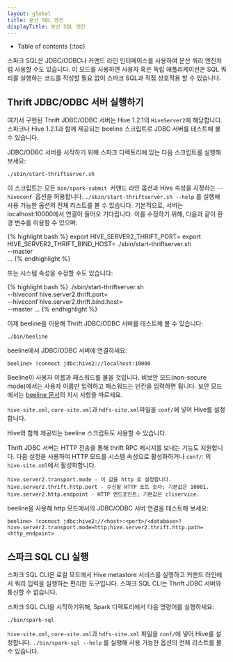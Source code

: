 ```yaml
---
layout: global
title: 분산 SQL 엔진
displayTitle: 분산 SQL 엔진
---
```


* Table of contents
{:toc}

스파크 SQL은 JDBC/ODBC나 커맨드 라인 인터페이스를 사용하여 분산 쿼리 엔진처럼 사용할 수도 있습니다. 이 모드를 사용하면 사용자 혹은 독립 애플리케이션은 SQL 쿼리를 실행하는 코드를 작성할 필요 없이 스파크 SQL과 직접 상호작용 할 수 있습니다.

## Thrift JDBC/ODBC 서버 실행하기

여기서 구현된 Thrift JDBC/ODBC 서버는 Hive 1.2.1의 `HiveServer2`에 해당합니다. 스파크나 Hive 1.2.1과 함께 제공되는 beeline 스크립트로 JDBC 서버를 테스트해 볼 수 있습니다.

JDBC/ODBC 서버를 시작하기 위해 스파크 디렉토리에 있는 다음 스크립트를 실행해보세요:

    ./sbin/start-thriftserver.sh

이 스크립트는 모든 `bin/spark-submit `커맨드 라인 옵션과 Hive 속성을 지정하는 `--hiveconf `옵션을 허용합니다. `./sbin/start-thriftserver.sh --help` 를 실행해 사용 가능한 옵션의 전체 리스트를 볼 수 있습니다. 기본적으로, 서버는 localhost:10000에서 연결이 들어오 기다립니다. 이를 수정하기 위해, 다음과 같이 환경 변수를 이용할 수 있으며:

{% highlight bash %}
export HIVE_SERVER2_THRIFT_PORT=<listening-port>
export HIVE_SERVER2_THRIFT_BIND_HOST=<listening-host>
./sbin/start-thriftserver.sh \
  --master <master-uri> \
  ...
{% endhighlight %}

또는 시스템 속성을 수정할 수도 있습니다:

{% highlight bash %}
./sbin/start-thriftserver.sh \
  --hiveconf hive.server2.thrift.port=<listening-port> \
  --hiveconf hive.server2.thrift.bind.host=<listening-host> \
  --master <master-uri>
  ...
{% endhighlight %}

이제 beeline을 이용해 Thrift JDBC/ODBC 서버를 테스트해 볼 수 있습니다:

    ./bin/beeline

beeline에서 JDBC/ODBC 서버에 연결하세요:

    beeline> !connect jdbc:hive2://localhost:10000

Beeline이 사용자 이름과 패스워드를 물을 것입니다. 비보안 모드(non-secure mode)에서는 사용자 이름만 입력하고 패스워드는 빈칸을 입력하면 됩니다. 보안 모드에서는 [beeline 문서](https://cwiki.apache.org/confluence/display/Hive/HiveServer2+Clients)의 지시 사항을 따르세요.

`hive-site.xml`, `core-site.xml`과 `hdfs-site.xml`파일을 `conf/`에 넣어 Hive를 설정합니다.

Hive와 함께 제공되는 beeline 스크립트도 사용할 수 있습니다.

Thrift JDBC 서버는 HTTP 전송을 통해 thrift RPC 메시지를 보내는 기능도 지원합니다. 다음 설정을 사용하여 HTTP 모드를 시스템 속성으로 활성화하거나 `conf/`: 의 `hive-site.xml`에서 활성화합니다.

    hive.server2.transport.mode - 이 값을 http 로 설정합니다.
    hive.server2.thrift.http.port - 수신할 HTTP 포트 숫자; 기본값은 10001.
    hive.server2.http.endpoint - HTTP 엔드포인트; 기본값은 cliservice.

beeline을 사용해 http 모드에서의 JDBC/ODBC 서버 연결을 테스트해 보세요:

    beeline> !connect jdbc:hive2://<host>:<port>/<database>?hive.server2.transport.mode=http;hive.server2.thrift.http.path=<http_endpoint>


## 스파크 SQL CLI 실행

스파크 SQL CLI은 로컬 모드에서 Hive metastore 서비스를 실행하고 커맨드 라인에서 쿼리 입력을 실행하는 편리한 도구입니다. 스파크 SQL CLI는 Thrift JDBC 서버와 통신할 수 없습니다.

스파크 SQL CLI을 시작하기위해, Spark 디렉토리에서 다음 명령어를 실행하세요:

    ./bin/spark-sql

`hive-site.xml`, `core-site.xml`과 `hdfs-site.xml` 파일을 `conf/`에 넣어 Hive를 설정합니다. `./bin/spark-sql --help` 를 실행해 사용 가능한 옵션의 전체 리스트를 볼 수 있습니다.

